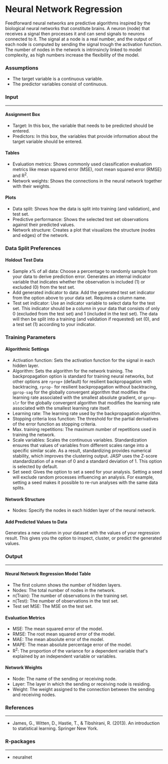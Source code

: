 Neural Network Regression
==========================

Feedforward neural networks are predictive algorithms inspired by the biological neural networks that constitute brains. A neuron (node) that receives a signal then processes it and can send signals to neurons connected to it. The signal at a node is a real number, and the output of each node is computed by sending the signal trough the activation function. The number of nodes in the network is intrinsincly linked to model complexity, as high numbers increase the flexibility of the model.

### Assumptions
- The target variable is a continuous variable.
- The predictor variables consist of continuous.

### Input 
-------
#### Assignment Box 
- Target: In this box, the variable that needs to be predicted should be entered. 
- Predictors: In this box, the variables that provide information about the target variable should be entered. 

#### Tables  
- Evaluation metrics: Shows commonly used classification evaluation metrics like mean squared error (MSE), root mean squared error (RMSE) and R<sup>2</sup>.
- Network weights: Shows the connections in the neural network together with their weights.

#### Plots
- Data split: Shows how the data is split into training (and validation), and test set.
- Predictive performance: Shows the selected test set observations against their predicted values.
- Network structure: Creates a plot that visualizes the structure (nodes and edges) of the network.

### Data Split Preferences
#### Holdout Test Data
- Sample *x*% of all data: Choose a percentage to randomly sample from your data to derive prediction error. Generates an internal indicator variable that indicates whether the observation is included (1) or excluded (0) from the test set.
- Add generated indicator to data: Add the generated test set indicator from the option above to your data set. Requires a column name.
- Test set indicator: Use an indicator variable to select data for the test set. This indicator should be a column in your data that consists of only 0 (excluded from the test set) and 1 (included in the test set). The data will then be split into a training (and validation if requested) set (0), and a test set (1) according to your indicator.

### Training Parameters 
#### Algorithmic Settings
- Activation function: Sets the activation function for the signal in each hidden layer. 
- Algorithm: Sets the algorithm for the network training. The backpropagation option is standard for training neural networks, but other options are `rprop+` (default) for resilient backpropagation with backtracing, `rprop-` for resilient backpropagation without backtracing, `gprop-sag` for the globally convergent algorithm that modifies the learning rate associated with the smallest absolute gradient, or `gprop-slr` for the globally convergent algorithm that modifies the learning rate associated with the smallest learning rate itself.
- Learning rate: The learning rate used by the backpropagation algorithm.
- Stopping criteria loss function: The threshold for the partial derivatives of the error function as stopping criteria.
- Max. training repetitions: The maximum number of repetitions used in training the network.
- Scale variables: Scales the continuous variables. Standardization ensures that values of variables from different scales range into a specific similar scale. As a result, standardizing provides numerical stability, which improves the clustering output. JASP uses the Z-score standardization of a mean of 0 and a standard deviation of 1. This option is selected by default.
- Set seed: Gives the option to set a seed for your analysis. Setting a seed will exclude random processes influencing an analysis. For example, setting a seed makes it possible to re-run analyses with the same data splits.

#### Network Structure
- Nodes: Specify the nodes in each hidden layer of the neural network.

#### Add Predicted Values to Data
Generates a new column in your dataset with the values of your regression result. This gives you the option to inspect, cluster, or predict the generated values.

### Output
-------

#### Neural Network Regression Model Table
- The first column shows the number of hidden layers.
- Nodes: The total number of nodes in the network.
- n(Train): The number of observations in the training set.
- n(Test): The number of observations in the test set.
- Test set MSE: The MSE on the test set.

#### Evaluation Metrics
- MSE: The mean squared error of the model.
- RMSE: The root mean squared error of the model.
- MAE: The mean absolute error of the model.
- MAPE: The mean absolute percentage error of the model.
- R<sup>2</sup>: The proportion of the variance for a dependent variable that's explained by an independent variable or variables.

#### Network Weights
- Node: The name of the sending or receiving node.
- Layer: The layer in which the sending or receiving node is residing.
- Weight: The weight assigned to the connection between the sending and receiving nodes.

### References
-------
- James, G., Witten, D., Hastie, T., & Tibshirani, R. (2013). An introduction to statistical learning. Springer New York.

### R-packages 
--- 
- neuralnet